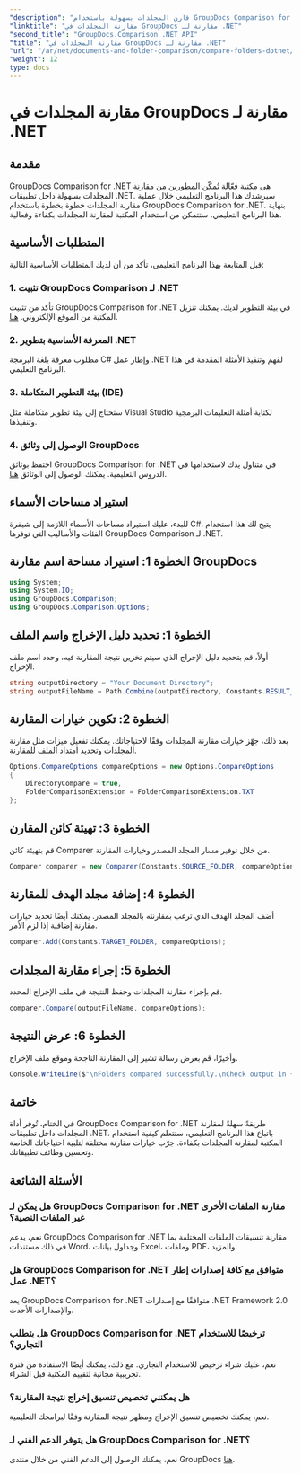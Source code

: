 ```yaml
---
"description": "قارن المجلدات بسهولة باستخدام GroupDocs Comparison for .NET. اتبع دليلنا خطوة بخطوة لمقارنة المجلدات بكفاءة. حسّن تطبيقات .NET لديك."
"linktitle": "مقارنة المجلدات في GroupDocs مقارنة لـ .NET"
"second_title": "GroupDocs.Comparison .NET API"
"title": "مقارنة المجلدات في GroupDocs مقارنة لـ .NET"
"url": "/ar/net/documents-and-folder-comparison/compare-folders-dotnet/"
"weight": 12
type: docs
---
```

# مقارنة المجلدات في GroupDocs مقارنة لـ .NET

## مقدمة
GroupDocs Comparison for .NET هي مكتبة فعّالة تُمكّن المطورين من مقارنة المجلدات بسهولة داخل تطبيقات .NET. سيرشدك هذا البرنامج التعليمي خلال عملية مقارنة المجلدات خطوة بخطوة باستخدام GroupDocs Comparison for .NET. بنهاية هذا البرنامج التعليمي، ستتمكن من استخدام المكتبة لمقارنة المجلدات بكفاءة وفعالية.
## المتطلبات الأساسية
قبل المتابعة بهذا البرنامج التعليمي، تأكد من أن لديك المتطلبات الأساسية التالية:
### 1. تثبيت GroupDocs Comparison لـ .NET
تأكد من تثبيت GroupDocs Comparison for .NET في بيئة التطوير لديك. يمكنك تنزيل المكتبة من الموقع الإلكتروني. [هنا](https://releases.groupdocs.com/comparison/net/).
### 2. المعرفة الأساسية بتطوير .NET
مطلوب معرفة بلغة البرمجة C# وإطار عمل .NET لفهم وتنفيذ الأمثلة المقدمة في هذا البرنامج التعليمي.
### 3. بيئة التطوير المتكاملة (IDE)
ستحتاج إلى بيئة تطوير متكاملة مثل Visual Studio لكتابة أمثلة التعليمات البرمجية وتنفيذها.
### 4. الوصول إلى وثائق GroupDocs
احتفظ بوثائق GroupDocs Comparison for .NET في متناول يدك لاستخدامها في الدروس التعليمية. يمكنك الوصول إلى الوثائق [هنا](https://tutorials.groupdocs.com/comparison/net/).

## استيراد مساحات الأسماء
للبدء، عليك استيراد مساحات الأسماء اللازمة إلى شيفرة C#. يتيح لك هذا استخدام الفئات والأساليب التي توفرها GroupDocs Comparison لـ .NET.
## الخطوة 1: استيراد مساحة اسم مقارنة GroupDocs
```csharp
using System;
using System.IO;
using GroupDocs.Comparison;
using GroupDocs.Comparison.Options;
```

## الخطوة 1: تحديد دليل الإخراج واسم الملف
أولاً، قم بتحديد دليل الإخراج الذي سيتم تخزين نتيجة المقارنة فيه، وحدد اسم ملف الإخراج.
```csharp
string outputDirectory = "Your Document Directory";
string outputFileName = Path.Combine(outputDirectory, Constants.RESULT_FOLDER);
```
## الخطوة 2: تكوين خيارات المقارنة
بعد ذلك، جهّز خيارات مقارنة المجلدات وفقًا لاحتياجاتك. يمكنك تفعيل ميزات مثل مقارنة المجلدات وتحديد امتداد الملف للمقارنة.
```csharp
Options.CompareOptions compareOptions = new Options.CompareOptions
{
    DirectoryCompare = true,
    FolderComparisonExtension = FolderComparisonExtension.TXT
};
```
## الخطوة 3: تهيئة كائن المقارن
قم بتهيئة كائن Comparer من خلال توفير مسار المجلد المصدر وخيارات المقارنة.
```csharp
Comparer comparer = new Comparer(Constants.SOURCE_FOLDER, compareOptions);
```
## الخطوة 4: إضافة مجلد الهدف للمقارنة
أضف المجلد الهدف الذي ترغب بمقارنته بالمجلد المصدر. يمكنك أيضًا تحديد خيارات مقارنة إضافية إذا لزم الأمر.
```csharp
comparer.Add(Constants.TARGET_FOLDER, compareOptions);
```
## الخطوة 5: إجراء مقارنة المجلدات
قم بإجراء مقارنة المجلدات وحفظ النتيجة في ملف الإخراج المحدد.
```csharp
comparer.Compare(outputFileName, compareOptions);
```
## الخطوة 6: عرض النتيجة
وأخيرًا، قم بعرض رسالة تشير إلى المقارنة الناجحة وموقع ملف الإخراج.
```csharp
Console.WriteLine($"\nFolders compared successfully.\nCheck output in {Directory.GetCurrentDirectory()}.");
```

## خاتمة
في الختام، تُوفر أداة GroupDocs Comparison for .NET طريقةً سهلةً لمقارنة المجلدات داخل تطبيقات .NET. باتباع هذا البرنامج التعليمي، ستتعلم كيفية استخدام المكتبة لمقارنة المجلدات بكفاءة. جرّب خيارات مقارنة مختلفة لتلبية احتياجاتك الخاصة وتحسين وظائف تطبيقاتك.
## الأسئلة الشائعة
### هل يمكن لـ GroupDocs Comparison for .NET مقارنة الملفات الأخرى غير الملفات النصية؟
نعم، يدعم GroupDocs Comparison for .NET مقارنة تنسيقات الملفات المختلفة بما في ذلك مستندات Word، وجداول بيانات Excel، وملفات PDF، والمزيد.
### هل GroupDocs Comparison for .NET متوافق مع كافة إصدارات إطار عمل .NET؟
يعد GroupDocs Comparison for .NET متوافقًا مع إصدارات .NET Framework 2.0 والإصدارات الأحدث.
### هل يتطلب GroupDocs Comparison for .NET ترخيصًا للاستخدام التجاري؟
نعم، عليك شراء ترخيص للاستخدام التجاري. مع ذلك، يمكنك أيضًا الاستفادة من فترة تجريبية مجانية لتقييم المكتبة قبل الشراء.
### هل يمكنني تخصيص تنسيق إخراج نتيجة المقارنة؟
نعم، يمكنك تخصيص تنسيق الإخراج ومظهر نتيجة المقارنة وفقًا لبرامجك التعليمية.
### هل يتوفر الدعم الفني لـ GroupDocs Comparison for .NET؟
نعم، يمكنك الوصول إلى الدعم الفني من خلال منتدى GroupDocs [هنا](https://forum.groupdocs.com/c/comparison/12).
